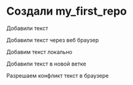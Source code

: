 ﻿# Создали my_first_repo

Добавили текст

Добавили текст через веб браузер 

Добавим текст локально

Добавили текст в новой ветке

Разрешаем конфликт текст в браузере